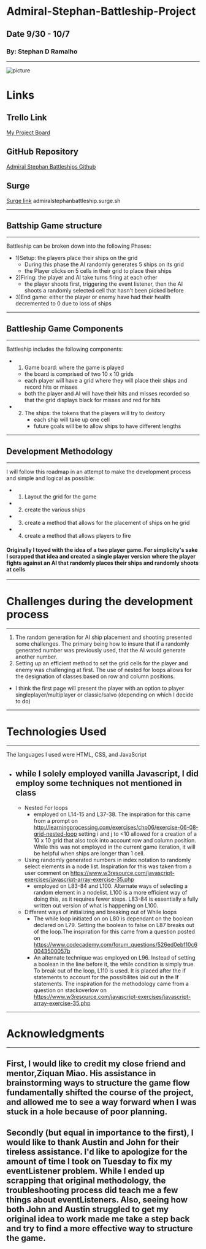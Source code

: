 # Admiral-Stephan-Battleship-Project

## Date 9/30 - 10/7

### By: Stephan D Ramalho

---

![picture](https://i.ytimg.com/an/nCqDdsZY7RA/13955749347178297462_mq.jpg?v=5f49aa10)

# Links

## Trello Link

[My Project Board](https://trello.com/invite/b/vswxJVqA/822b952ad7178d32ae04d5455cffe6fb/battleship-project)

## GitHub Repository

[Admiral Stephan Battleships Github](https://github.com/sramalho94/Admiral-Stephan-Battleship-Project)

## Surge

[Surge link](admiralstephanbattleship.surge.sh)
admiralstephanbattleship.surge.sh

---

## Battship Game structure

---

Battleship can be broken down into the following Phases:

- 1)Setup: the players place their ships on the grid
  - During this phase the AI randomly generates 5 ships on its grid
  - the Player clicks on 5 cells in their grid to place their ships
- 2)Firing: the player and AI take turns firing at each other
  - the player shoots first, triggering the event listener, then the AI shoots
    a randomly selected cell that hasn't been picked before
- 3)End game: either the player or enemy have had their health decremented to 0 due to loss of ships

---

## Battleship Game Components

---

Battleship includes the following components:

- 1. Game board: where the game is played
  - the board is comprised of two 10 x 10 grids
  - each player will have a grid where they will place their ships and record hits or misses
  - both the player and AI will have their hits and misses recorded so that the grid displays black for misses and red for hits
- 2. The ships: the tokens that the players will try to destory
     - each ship will take up one cell
     - future goals will be to allow ships to have different lengths

---

## Development Methodology

---

I will follow this roadmap in an attempt to make the development process and simple and logical as possible:

- 1. Layout the grid for the game
- 2. create the various ships
- 3. create a method that allows for the placement of ships on he grid
- 4. create a method that allows players to fire

#### Originally I toyed with the idea of a two player game. For simplicity's sake I scrapped that idea and created a single player version where the player fights against an AI that randomly places their ships and randomly shoots at cells

---

# Challenges during the development process

---

1. The random generation for AI ship placement and shooting presented some challenges. The primary being how to insure that if a randomly generated number was previously used, that the AI would generate another number.
2. Setting up an efficient method to set the grid cells for the player and enemy was challenging at first. The use of nested for loops allows for the designation of classes based on row and column positions.

- I think the first page will present the player with an option to player singleplayer/multiplayer or classic/salvo (depending on which I decide to do)

---

# Technologies Used

---

The languages I used were HTML, CSS, and JavaScript

- ## while I solely employed vanilla Javascript, I did employ some techniques not mentioned in class
  - Nested For loops
    - employed on L14-15 and L37-38. The inspiration for this came from a prompt on http://learningprocessing.com/exercises/chp06/exercise-06-08-grid-nested-loop setting i and j to <10 allowed for a creation of a 10 x 10 grid that also took into account row and column position. While this was not employed in the current game iteration, it will be helpful when ships are longer than 1 cell.
  - Using randomly generated numbers in index notation to randomly select elements in a node list. Inspiration for this was taken from a user comment on https://www.w3resource.com/javascript-exercises/javascript-array-exercise-35.php
    - employed on L83-84 and L100. Alternate ways of selecting a random element in a nodelist. L100 is a more efficient way of doing this, as it requires fewer steps. L83-84 is essentially a fully written out version of what is happening on L100.
  - Different ways of initializing and breaking out of While loops
    - The while loop initiated on on L80 is dependant on the boolean declared on L79. Setting the boolean to false on L87 breaks out of the loop.The inspiration for this came from a question posted on https://www.codecademy.com/forum_questions/526ed0ebf10c60043500057b
    - An alternate technique was employed on L96. Instead of setting a boolean in the line before it, the while condition is simply true. To break out of the loop, L110 is used. It is placed after the if statements to account for the possibilites laid out in the If statements. The inspiration for the methodology came from a question on stackoverlow on
      https://www.w3resource.com/javascript-exercises/javascript-array-exercise-35.php

---

# Acknowledgments

---

## First, I would like to credit my close friend and mentor,Ziquan Miao. His assistance in brainstorming ways to structure the game flow fundamentally shifted the course of the project, and allowed me to see a way forward when I was stuck in a hole because of poor planning.

## Secondly (but equal in importance to the first), I would like to thank Austin and John for their tireless assistance. I'd like to apologize for the amount of time I took on Tuesday to fix my eventListener problem. While I ended up scrapping that original methodology, the troubleshooting process did teach me a few things about eventListeners. Also, seeing how both John and Austin struggled to get my original idea to work made me take a step back and try to find a more effective way to structure the game.
